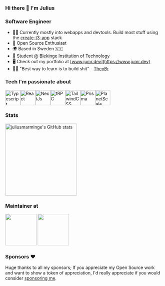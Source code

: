### Hi there 👋 I'm Julius

### Software Engineer

* 👨‍💻  Currently mostly into webapps and devtools. Build most stuff using the [create-t3-app](https://www.github.com/nexxeln/create-t3-app) stack
* 🤝  Open Source Enthusiast
* 🌍  Based in Sweden 🇸🇪
* 🏫  Student @ [Blekinge Institution of Technology](https://www.bth.se) 
* 🖥️  Check out my portfolio at [www.jumr.dev](https://www.jumr.dev)
* 🧑‍🏫  "Best way to learn is to build shit" - [TheoBr](https://www.twitter.com/t3dotgg)

### Tech I'm passionate about
<div style="display: flex;">
  <a href="https://www.typescriptlang.org"><img src="https://raw.githubusercontent.com/danielcranney/readme-generator/main/public/icons/skills/typescript-colored.svg" width="48" height="48" alt="Typescript" /></a>
  <a href="https://www.reactjs.org"><img src="https://raw.githubusercontent.com/danielcranney/readme-generator/main/public/icons/skills/react-colored.svg" width="48" height="48" alt="React" /></a>
  <a href="https://www.nextjs.org"><img src="https://raw.githubusercontent.com/danielcranney/readme-generator/main/public/icons/skills/nextjs-colored-dark.svg" width="48" height="48" alt="NextJs" /></a>
  <a href="https://trpc.io"><img src="https://avatars.githubusercontent.com/u/78011399?s=200&v=4" width="48" height="48" alt="tRPC"/></a>
  <a href="https://www.tailwindcss.com"><img src="https://raw.githubusercontent.com/danielcranney/readme-generator/main/public/icons/skills/tailwindcss-colored.svg" width="48" height="48" alt="TailwindCSS" /></a>
  <a href="https://prisma.io"><img src="https://www.prisma.io/images/favicon-32x32.png" width="48" height="48" alt="Prisma" /></a>
  <a href="https://planetscale.com"><img src="https://avatars.githubusercontent.com/u/35612527?s=200&v=4" width="48" height="48" alt="PlanetScale" /></a>
</div>

### Stats

<div style="display: flex;"> 
  <img src="https://github-readme-stats.vercel.app/api?username=juliusmarminge&show_icons=true&hide=&count_private=true&title_color=0891b2&text_color=e4e4e7&icon_color=0891b2&bg_color=3f3f46&hide_border=true&show_icons=true" alt="juliusmarminge's GitHub stats" height="229" />
</div>

### Maintainer at
<a href="https://github.com/t3-oss"><img src="https://avatars.githubusercontent.com/u/108266839?s=200&v=4" height="100" /></a>
<a href="https://github.com/trpc"><img src="https://avatars.githubusercontent.com/u/78011399?s=200&v=4" height="100" /></a>

### Sponsors ❤️

Huge thanks to all my sponsors; If you appreciate my Open Source work and want to show a token of appreciation, I'd really appreciate if you would consider [sponsoring me](https://github.com/sponsors/juliusmarminge).
